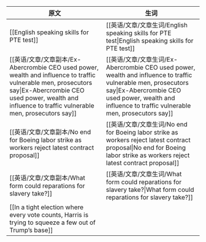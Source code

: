 

| 原文                                                                                                                                                                                                            | 生词                                                                                                                                                                                                            |
| ------------------------------------------------------------------------------------------------------------------------------------------------------------------------------------------------------------- | ------------------------------------------------------------------------------------------------------------------------------------------------------------------------------------------------------------- |
| [[English speaking skills for PTE test]]                                                                                                                                                                      | [[英语/文章/文章生词/English speaking skills for PTE test\|English speaking skills for PTE test]]                                                                                                                     |
| [[英语/文章/文章副本/Ex-Abercrombie CEO used power, wealth and influence to traffic vulnerable men, prosecutors say\|Ex-Abercrombie CEO used power, wealth and influence to traffic vulnerable men, prosecutors say]] | [[英语/文章/文章生词/Ex-Abercrombie CEO used power, wealth and influence to traffic vulnerable men, prosecutors say\|Ex-Abercrombie CEO used power, wealth and influence to traffic vulnerable men, prosecutors say]] |
| [[英语/文章/文章副本/No end for Boeing labor strike as workers reject latest contract proposal]]                                                                                                                      | [[英语/文章/文章生词/No end for Boeing labor strike as workers reject latest contract proposal\|No end for Boeing labor strike as workers reject latest contract proposal]]                                           |
| [[英语/文章/文章副本/What form could reparations for slavery take?]]                                                                                                                                                  | [[英语/文章/文章生词/What form could reparations for slavery take?\|What form could reparations for slavery take?]]                                                                                                   |
| [[In a tight election where every vote counts, Harris is trying to squeeze a few out of Trump’s base]]                                                                                                        |                                                                                                                                                                                                               |
